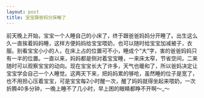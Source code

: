 ```yaml
---
layout: post
title: 宝宝跟爸妈分床睡了
---
```

前天晚上开始，宝宝一个人睡自己的小床了，终于跟爸爸妈妈分开睡了。出生这么久一直挨着妈妈睡，这样方便妈妈给宝宝喂奶，也可以随时给宝宝加减被子，衣服。别看宝宝小小的人，在床上占的位置可不小，睡成个“大”字，害的爸爸妈妈只有一半的位置。一直以来，妈妈都是侧对着宝宝睡，一来床太窄，节省空间，二来随时可以观察宝宝的动向。现在宝宝长大了许多，天气也暖和了，所以爸妈决定让宝宝学会自己一个人睡觉。这两天下来，把妈妈累的够呛，虽然睡的位子是宽了，也不用担心压着宝宝，可是宝宝每2小时醒一次，醒了妈妈就得坐起来喂奶，一次折腾40多分钟，一晚上睡不了几小时，早上困的眼睛都睁不开啊～_～